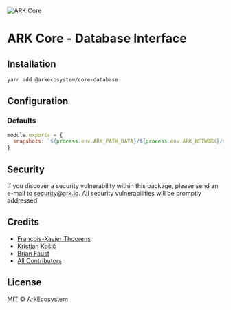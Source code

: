 ![ARK Core](https://i.imgur.com/1aP6F2o.png)

# ARK Core - Database Interface

## Installation

```bash
yarn add @arkecosystem/core-database
```

## Configuration

### Defaults

```js
module.exports = {
  snapshots: `${process.env.ARK_PATH_DATA}/${process.env.ARK_NETWORK}/snapshots`
}
```

## Security

If you discover a security vulnerability within this package, please send an e-mail to security@ark.io. All security vulnerabilities will be promptly addressed.

## Credits

- [François-Xavier Thoorens](https://github.com/fix)
- [Kristjan Košič](https://github.com/kristjank)
- [Brian Faust](https://github.com/faustbrian)
- [All Contributors](../../../../contributors)

## License

[MIT](LICENSE) © [ArkEcosystem](https://ark.io)
